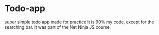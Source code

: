 # Todo-app
super simple todo app made for practice 
It is 90% my code, except for the searching bar. It was part of the Net Ninja JS course. 
